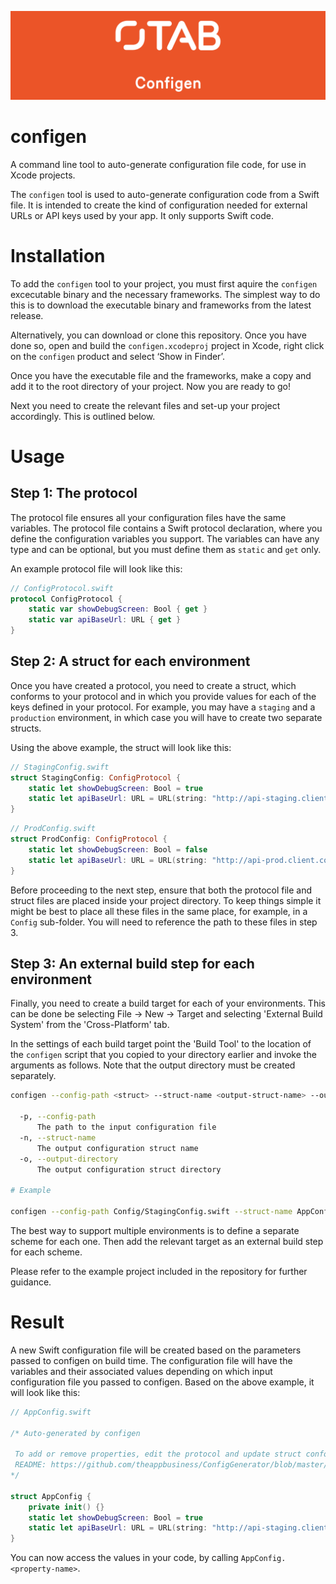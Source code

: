 ![The App Business](Assets/logo.png)

# configen

A command line tool to auto-generate configuration file code, for use in Xcode projects.

The `configen` tool is used to auto-generate configuration code from a Swift file. It is intended to
create the kind of configuration needed for external URLs or API keys used by your app. It only supports Swift code.

# Installation

To add the `configen` tool to your project, you must first aquire the `configen` excecutable binary and the necessary frameworks. The simplest way to do this is to download the executable binary and frameworks from the latest release.

Alternatively, you can download or clone this repository. Once you have done so, open and build the `configen.xcodeproj` project in Xcode, right click on the `configen` product and select ‘Show in Finder’.

Once you have the executable file and the frameworks, make a copy and add it to the root directory of your project. Now you are ready to go! 

Next you need to create the relevant files and set-up your project accordingly. This is outlined below.

# Usage

## Step 1: The protocol

The protocol file ensures all your configuration files have the same variables. The protocol file contains a Swift protocol declaration, where you define the configuration variables you support. The variables can have any type and can be optional, but you must define them as `static` and `get` only.

An example protocol file will look like this:

```swift
// ConfigProtocol.swift
protocol ConfigProtocol {
    static var showDebugScreen: Bool { get }
    static var apiBaseUrl: URL { get }
}
```

## Step 2: A struct for each environment

Once you have created a protocol, you need to create a struct, which conforms to your protocol and in which you provide values for each of the keys defined in your protocol. For example, you may have a `staging` and a `production` environment, in which case you will have to create two separate structs.

Using the above example, the struct will look like this: 

```swift
// StagingConfig.swift
struct StagingConfig: ConfigProtocol {
	static let showDebugScreen: Bool = true
	static let apiBaseUrl: URL = URL(string: "http://api-staging.client.com/v1")!
}
```

```swift
// ProdConfig.swift
struct ProdConfig: ConfigProtocol {
	static let showDebugScreen: Bool = false
	static let apiBaseUrl: URL = URL(string: "http://api-prod.client.com/v1")!
}
```

Before proceeding to the next step, ensure that both the protocol file and struct files are placed inside your project directory. To keep things simple it might be best to place all these files in the same place, for example, in a `Config` sub-folder. You will need to reference the path to these files in step 3. 

## Step 3: An external build step for each environment

Finally, you need to create a build target for each of your environments. This can be done be selecting File -> New -> Target and selecting 'External Build System' from the 'Cross-Platform' tab.

In the settings of each build target point the 'Build Tool' to the location of the `configen` script that you copied to your directory earlier and invoke the arguments as follows. Note that the output directory must be created separately.

```sh
configen --config-path <struct> --struct-name <output-struct-name> --output-directory <output-directory>

  -p, --config-path
      The path to the input configuration file
  -n, --struct-name
      The output configuration struct name
  -o, --output-directory
      The output configuration struct directory

# Example

configen --config-path Config/StagingConfig.swift --struct-name AppConfig --output-directory Config

```

The best way to support multiple environments is to define a separate scheme for each one. Then add the relevant target as an external build step for each scheme.

Please refer to the example project included in the repository for further guidance.

# Result

A new Swift configuration file will be created based on the parameters passed to configen on build time. The configuration file will have the variables and their associated values depending on which input configuration file you passed to configen. Based on the above example, it will look like this:

```swift
// AppConfig.swift

/* Auto-generated by configen

 To add or remove properties, edit the protocol and update struct conformance.
 README: https://github.com/theappbusiness/ConfigGenerator/blob/master/README.md
*/

struct AppConfig {
	private init() {}
	static let showDebugScreen: Bool = true
	static let apiBaseUrl: URL = URL(string: "http://api-staging.client.com/v1")
}
```

You can now access the values in your code, by calling `AppConfig.<property-name>`.